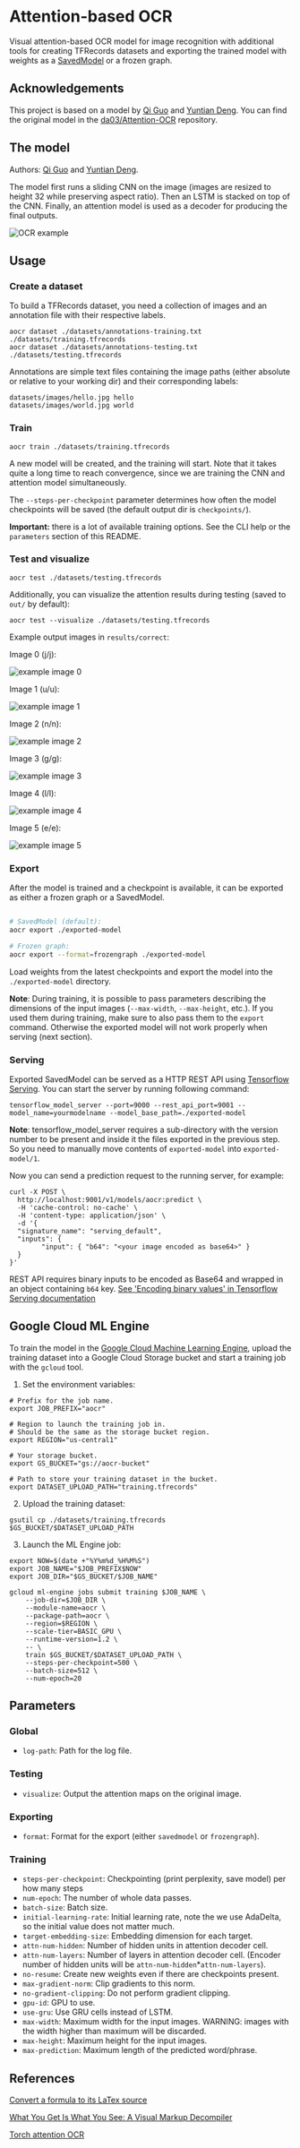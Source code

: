 # Attention-based OCR

Visual attention-based OCR model for image recognition with additional tools for creating TFRecords datasets and exporting the trained model with weights as a [SavedModel](https://www.tensorflow.org/api_docs/python/tf/saved_model) or a frozen graph.

## Acknowledgements

This project is based on a model by [Qi Guo](http://qiguo.ml) and [Yuntian Deng](https://github.com/da03). You can find the original model in the [da03/Attention-OCR](https://github.com/da03/Attention-OCR) repository.

## The model

Authors: [Qi Guo](http://qiguo.ml) and [Yuntian Deng](https://github.com/da03).

The model first runs a sliding CNN on the image (images are resized to height 32 while preserving aspect ratio). Then an LSTM is stacked on top of the CNN. Finally, an attention model is used as a decoder for producing the final outputs.

![OCR example](http://cs.cmu.edu/~yuntiand/OCR-2.jpg)

## Usage

### Create a dataset

To build a TFRecords dataset, you need a collection of images and an annotation file with their respective labels.

```
aocr dataset ./datasets/annotations-training.txt ./datasets/training.tfrecords
aocr dataset ./datasets/annotations-testing.txt ./datasets/testing.tfrecords
```

Annotations are simple text files containing the image paths (either absolute or relative to your working dir) and their corresponding labels:

```
datasets/images/hello.jpg hello
datasets/images/world.jpg world
```

### Train

```
aocr train ./datasets/training.tfrecords
```

A new model will be created, and the training will start. Note that it takes quite a long time to reach convergence, since we are training the CNN and attention model simultaneously.

The `--steps-per-checkpoint` parameter determines how often the model checkpoints will be saved (the default output dir is `checkpoints/`).

**Important:** there is a lot of available training options. See the CLI help or the `parameters` section of this README.

### Test and visualize

```
aocr test ./datasets/testing.tfrecords
```

Additionally, you can visualize the attention results during testing (saved to `out/` by default):

```
aocr test --visualize ./datasets/testing.tfrecords
```

Example output images in `results/correct`:

Image 0 (j/j):

![example image 0](http://cs.cmu.edu/~yuntiand/2evaluation_data_icdar13_images_word_370.png/image_0.jpg)

Image 1 (u/u):

![example image 1](http://cs.cmu.edu/~yuntiand/2evaluation_data_icdar13_images_word_370.png/image_1.jpg)

Image 2 (n/n):

![example image 2](http://cs.cmu.edu/~yuntiand/2evaluation_data_icdar13_images_word_370.png/image_2.jpg)

Image 3 (g/g):

![example image 3](http://cs.cmu.edu/~yuntiand/2evaluation_data_icdar13_images_word_370.png/image_3.jpg)

Image 4 (l/l):

![example image 4](http://cs.cmu.edu/~yuntiand/2evaluation_data_icdar13_images_word_370.png/image_4.jpg)

Image 5 (e/e):

![example image 5](http://cs.cmu.edu/~yuntiand/2evaluation_data_icdar13_images_word_370.png/image_5.jpg)

### Export

After the model is trained and a checkpoint is available, it can be exported as either a frozen graph or a SavedModel.

```bash

# SavedModel (default):
aocr export ./exported-model

# Frozen graph:
aocr export --format=frozengraph ./exported-model

```

Load weights from the latest checkpoints and export the model into the `./exported-model` directory.

**Note**: During training, it is possible to pass parameters describing the dimensions of the input images (`--max-width`, `--max-height`, etc.). If you used them during training, make sure to also pass them to the `export` command. Otherwise the exported model will not work properly when serving (next section).

### Serving

Exported SavedModel can be served as a HTTP REST API using [Tensorflow Serving](https://github.com/tensorflow/serving). You can start the server by running following command:

```
tensorflow_model_server --port=9000 --rest_api_port=9001 --model_name=yourmodelname --model_base_path=./exported-model
```

**Note**: tensorflow_model_server requires a sub-directory with the version number to be present and inside it the files exported in the previous step. So you need to manually move contents of `exported-model` into `exported-model/1`.

Now you can send a prediction request to the running server, for example:

```
curl -X POST \
  http://localhost:9001/v1/models/aocr:predict \
  -H 'cache-control: no-cache' \
  -H 'content-type: application/json' \
  -d '{
  "signature_name": "serving_default",
  "inputs": {
     	"input": { "b64": "<your image encoded as base64>" }
  }
}'
```

REST API requires binary inputs to be encoded as Base64 and wrapped in an object containing `b64` key. [See 'Encoding binary values' in Tensorflow Serving documentation](https://www.tensorflow.org/serving/api_rest#encoding_binary_values)



## Google Cloud ML Engine

To train the model in the [Google Cloud Machine Learning Engine](https://cloud.google.com/ml-engine/), upload the training dataset into a Google Cloud Storage bucket and start a training job with the `gcloud` tool.

1. Set the environment variables:

```
# Prefix for the job name.
export JOB_PREFIX="aocr"

# Region to launch the training job in.
# Should be the same as the storage bucket region.
export REGION="us-central1"

# Your storage bucket.
export GS_BUCKET="gs://aocr-bucket"

# Path to store your training dataset in the bucket.
export DATASET_UPLOAD_PATH="training.tfrecords"
```

2. Upload the training dataset:

```
gsutil cp ./datasets/training.tfrecords $GS_BUCKET/$DATASET_UPLOAD_PATH
```

3. Launch the ML Engine job:

```
export NOW=$(date +"%Y%m%d_%H%M%S")
export JOB_NAME="$JOB_PREFIX$NOW"
export JOB_DIR="$GS_BUCKET/$JOB_NAME"

gcloud ml-engine jobs submit training $JOB_NAME \
    --job-dir=$JOB_DIR \
    --module-name=aocr \
    --package-path=aocr \
    --region=$REGION \
    --scale-tier=BASIC_GPU \
    --runtime-version=1.2 \
    -- \
    train $GS_BUCKET/$DATASET_UPLOAD_PATH \
    --steps-per-checkpoint=500 \
    --batch-size=512 \
    --num-epoch=20
```

## Parameters

### Global

* `log-path`: Path for the log file.

### Testing

* `visualize`: Output the attention maps on the original image.

### Exporting

* `format`: Format for the export (either `savedmodel` or `frozengraph`).

### Training

* `steps-per-checkpoint`: Checkpointing (print perplexity, save model) per how many steps
* `num-epoch`: The number of whole data passes.
* `batch-size`: Batch size.
* `initial-learning-rate`: Initial learning rate, note the we use AdaDelta, so the initial value does not matter much.
* `target-embedding-size`: Embedding dimension for each target.
* `attn-num-hidden`: Number of hidden units in attention decoder cell.
* `attn-num-layers`: Number of layers in attention decoder cell. (Encoder number of hidden units will be `attn-num-hidden`*`attn-num-layers`).
* `no-resume`: Create new weights even if there are checkpoints present.
* `max-gradient-norm`: Clip gradients to this norm.
* `no-gradient-clipping`: Do not perform gradient clipping.
* `gpu-id`: GPU to use.
* `use-gru`: Use GRU cells instead of LSTM.
* `max-width`: Maximum width for the input images. WARNING: images with the width higher than maximum will be discarded.
* `max-height`: Maximum height for the input images.
* `max-prediction`: Maximum length of the predicted word/phrase.

## References

[Convert a formula to its LaTex source](https://github.com/harvardnlp/im2markup)

[What You Get Is What You See: A Visual Markup Decompiler](https://arxiv.org/pdf/1609.04938.pdf)

[Torch attention OCR](https://github.com/da03/torch-Attention-OCR)
